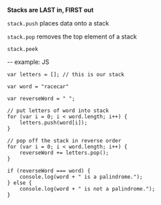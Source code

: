 **Stacks are LAST in, FIRST out**

```stack.push``` places data onto a stack

```stack.pop``` removes the top element of a stack

``stack.peek`` 

-- example: JS

```
var letters = []; // this is our stack

var word = "racecar"

var reverseWord = " ";

// put letters of word into stack 
for (var i = 0; i < word.length; i++) {
    letters.push(word[i]);
}

// pop off the stack in reverse order 
for (var i = 0; i < word.length; i++) {
    reverseWord += letters.pop();
}

if (reverseWord === word) {
    console.log(word + " is a palindrome.");
} else {
    console.log(word + " is not a palindrome.");
}
```
